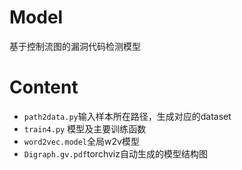 # Model
基于控制流图的漏洞代码检测模型
# Content
- ```path2data.py```输入样本所在路径，生成对应的dataset
- ```train4.py``` 模型及主要训练函数
- ```word2vec.model```全局w2v模型
- ```Digraph.gv.pdf```torchviz自动生成的模型结构图
